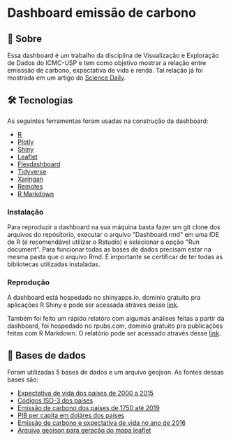# Dashboard emissão de carbono 

## 📕 Sobre 

Essa dashboard é um trabalho da disciplina de Visualização e Exploração de Dados do ICMC-USP e tem como objetivo mostrar a relação entre emisssão de carbono, expectativa de vida e renda. Tal relação já foi mostrada em um artigo do [Science Daily](https://www.sciencedaily.com/releases/2012/01/120126100641.htm). 

## 🛠 Tecnologias 

As seguintes ferramentas foram usadas na construção da dashboard: 
- [R](https://www.r-project.org/) 
- [Plotly](https://plotly.com/) 
- [Shiny](https://shiny.rstudio.com/) 
- [Leaflet](https://rstudio.github.io/leaflet/) 
- [Flexdashboard](https://pkgs.rstudio.com/flexdashboard/) 
- [Tidyverse](https://www.tidyverse.org/) 
- [Xaringan](https://github.com/yihui/xaringan) 
- [Remotes](https://github.com/r-lib/remotes) 
- [R Markdown](https://rmarkdown.rstudio.com/) 

### Instalação 

Para reproduzir a dashboard na sua máquina basta fazer um git clone dos arquivos do repósitorio, executar o arquivo "Dashboard.rmd" em uma IDE de R (é  recomendável utilizar o Rstudio) e selecionar a opção "Run document". Para funcionar todas as bases de dados precisam estar na mesma pasta que o arquivo Rmd. É importante se certificar de ter todas as bibliotecas utilizadas instaladas. 

### Reprodução 

A dashboard está hospedada no shinyapps.io, domínio gratuito pra aplicações R Shiny e pode ser acessada atráves desse [link](https://jliberato1.shinyapps.io/DashboardVED). 

Também foi feito um rápido relatóro com algumas análises feitas a partir da dashboard, foi hospedado no rpubs.com, domínio gratuito pra publicações feitas com R Markdown. O relatório pode ser acessado através desse [link](https://rpubs.com/jliberato/co2VED). 

## 💾 Bases de dados 

Foram utilizadas 5 bases de dados e um arquivo geojson. As fontes dessas bases são: 
- [Expectativa de vida dos países de 2000 a 2015](https://www.kaggle.com/kumarajarshi/life-expectancy-who) 
- [Códigos ISO-3 dos países](https://www.kaggle.com/juanumusic/countries-iso-codes) 
- [Emissão de carbono dos países de 1750 até 2019](https://github.com/owid/co2-data/blob/master/owid-co2-data.csv) 
- [PIB per capita em doláres dos países](https://datahub.io/world-bank/ny.gdp.pcap.cd) 
- [Emissão de carbono e expectativa de vida no ano de 2016](https://www.kaggle.com/sansuthi/global-co2-emissions) 
- [Arquivo geojson para geração do mapa leaflet](https://datahub.io/core/geo-countries#resource-countries)
